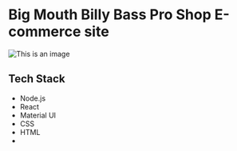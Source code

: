 # Big Mouth Billy Bass Pro Shop E-commerce site

![This is an image](https://billy-bass-pro-shop.herokuapp.com/flish.gif)

## Tech Stack
- Node.js
- React
- Material UI 
- CSS
- HTML
- 
